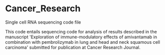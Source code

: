 # Cancer_Research
Single cell RNA sequencing code file

This code entails sequencing code for analysis of results described in the manuscript 'Exploration of immune-modulatory effects of amivantamab in combination with pembrolizymab in lung and head and neck squamous cell carcinoma' submitted for publication at Cancer Research Journal. 
